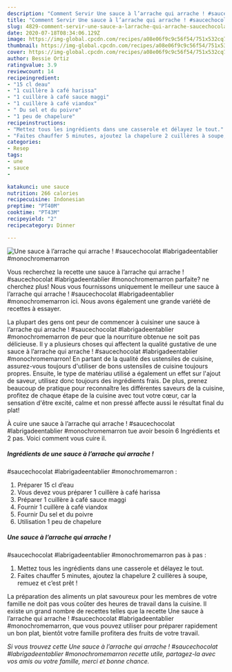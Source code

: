 ```yaml
---
description: "Comment Servir Une sauce à l’arrache qui arrache ! #saucechocolat #labrigadeentablier #monochromemarron"
title: "Comment Servir Une sauce à l’arrache qui arrache ! #saucechocolat #labrigadeentablier #monochromemarron"
slug: 4829-comment-servir-une-sauce-a-larrache-qui-arrache-saucechocolat-labrigadeentablier-monochromemarron
date: 2020-07-18T08:34:06.129Z
image: https://img-global.cpcdn.com/recipes/a08e06f9c9c56f54/751x532cq70/une-sauce-a-larrache-qui-arrache-saucechocolat-labrigadeentablier-monochromemarron-photo-principale-de-la-recette.jpg
thumbnail: https://img-global.cpcdn.com/recipes/a08e06f9c9c56f54/751x532cq70/une-sauce-a-larrache-qui-arrache-saucechocolat-labrigadeentablier-monochromemarron-photo-principale-de-la-recette.jpg
cover: https://img-global.cpcdn.com/recipes/a08e06f9c9c56f54/751x532cq70/une-sauce-a-larrache-qui-arrache-saucechocolat-labrigadeentablier-monochromemarron-photo-principale-de-la-recette.jpg
author: Bessie Ortiz
ratingvalue: 3.9
reviewcount: 14
recipeingredient:
- "15 cl deau"
- "1 cuillère à café harissa"
- "1 cuillère à café sauce maggi"
- "1 cuillère à café viandox"
- " Du sel et du poivre"
- "1 peu de chapelure"
recipeinstructions:
- "Mettez tous les ingrédients dans une casserole et délayez le tout."
- "Faites chauffer 5 minutes, ajoutez la chapelure 2 cuillères à soupe, remuez et c’est prêt !"
categories:
- Resep
tags:
- une
- sauce
- 

katakunci: une sauce  
nutrition: 266 calories
recipecuisine: Indonesian
preptime: "PT40M"
cooktime: "PT43M"
recipeyield: "2"
recipecategory: Dinner

---
```



![Une sauce à l’arrache qui arrache !
#saucechocolat #labrigadeentablier #monochromemarron](https://img-global.cpcdn.com/recipes/a08e06f9c9c56f54/751x532cq70/une-sauce-a-larrache-qui-arrache-saucechocolat-labrigadeentablier-monochromemarron-photo-principale-de-la-recette.jpg)

Vous recherchez la recette une sauce à l’arrache qui arrache !
#saucechocolat #labrigadeentablier #monochromemarron parfaite? ne cherchez plus! Nous vous fournissons uniquement le meilleur une sauce à l’arrache qui arrache !
#saucechocolat #labrigadeentablier #monochromemarron ici. Nous avons également une grande variété de recettes à essayer.

La plupart des gens ont peur de commencer à cuisiner une sauce à l’arrache qui arrache !
#saucechocolat #labrigadeentablier #monochromemarron de peur que la nourriture obtenue ne soit pas délicieuse. Il y a plusieurs choses qui affectent la qualité gustative de une sauce à l’arrache qui arrache !
#saucechocolat #labrigadeentablier #monochromemarron! En partant de la qualité des ustensiles de cuisine, assurez-vous toujours d'utiliser de bons ustensiles de cuisine toujours propres. Ensuite, le type de matériau utilisé a également un effet sur l'ajout de saveur, utilisez donc toujours des ingrédients frais. De plus, prenez beaucoup de pratique pour reconnaître les différentes saveurs de la cuisine, profitez de chaque étape de la cuisine avec tout votre cœur, car la sensation d'être excité, calme et non pressé affecte aussi le résultat final du plat!

<!--inarticleads1-->

À cuire une sauce à l’arrache qui arrache !
#saucechocolat #labrigadeentablier #monochromemarron tue avoir besoin 6 Ingrédients et 2 pas. Voici comment vous cuire il.

##### Ingrédients de une sauce à l’arrache qui arrache !
#saucechocolat #labrigadeentablier #monochromemarron :

1. Préparer 15 cl d’eau
1. Vous devez vous préparer 1 cuillère à café harissa
1. Préparer 1 cuillère à café sauce maggi
1. Fournir 1 cuillère à café viandox
1. Fournir  Du sel et du poivre
1. Utilisation 1 peu de chapelure




<!--inarticleads2-->

##### Une sauce à l’arrache qui arrache !
#saucechocolat #labrigadeentablier #monochromemarron pas à pas :

1. Mettez tous les ingrédients dans une casserole et délayez le tout.
1. Faites chauffer 5 minutes, ajoutez la chapelure 2 cuillères à soupe, remuez et c’est prêt !




<!--inarticleads1-->

<p>
La préparation des aliments un plat savoureux pour les membres de votre famille ne doit pas vous coûter des heures de travail dans la cuisine. Il existe un grand nombre de recettes telles que la recette Une sauce à l’arrache qui arrache !
#saucechocolat #labrigadeentablier #monochromemarron, que vous pouvez utiliser pour préparer rapidement un bon plat, bientôt votre famille profitera des fruits de votre travail.
</p>

<p>
<i>Si vous trouvez cette Une sauce à l’arrache qui arrache !
#saucechocolat #labrigadeentablier #monochromemarron recette utile, partagez-la avec vos amis ou votre famille, merci et bonne chance.</i>
</p>

